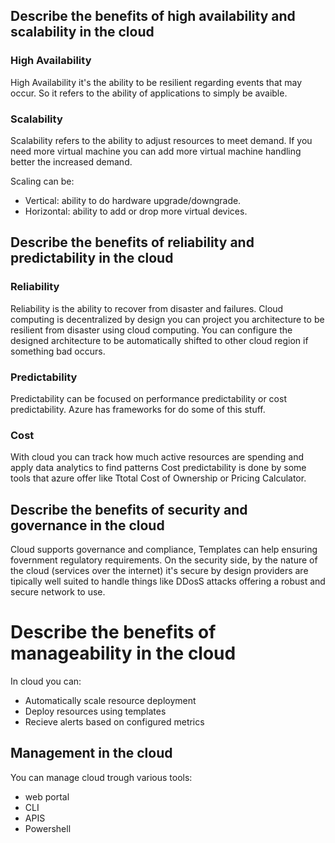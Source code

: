 
## Describe the benefits of high availability and scalability in the cloud

### High Availability

High Availability it's the ability to be resilient regarding events that may occur.
So it refers to the ability of applications to simply be avaible.

### Scalability
Scalability refers to the ability to adjust resources to meet demand.
If you need more virtual machine you can add more virtual machine handling better the increased demand.

Scaling can be:
- Vertical: ability to do hardware upgrade/downgrade.
- Horizontal: ability to add or drop more virtual devices.

## Describe the benefits of reliability and predictability in the cloud

### Reliability
Reliability is the ability to recover from disaster and failures.
Cloud computing is decentralized by design you can project you architecture to be resilient from disaster using cloud computing.
You can configure the designed architecture to be automatically shifted to other cloud region if something bad occurs.

### Predictability
Predictability can be focused on performance predictability or cost predictability.
Azure  has frameworks for do some of this stuff.

### Cost
With cloud you can track how much active resources are spending and apply data analytics to find patterns
Cost predictability is done by some tools that azure offer like Ttotal Cost of Ownership or Pricing Calculator.


## Describe the benefits of security and governance in the cloud
Cloud supports governance and compliance,
Templates can help ensuring fovernment regulatory requirements.
On the security side, by the nature of the cloud (services over the internet) it's secure by design providers are tipically well suited to handle things like DDosS attacks offering a robust and secure network to use.

# Describe the benefits of manageability in the cloud

In cloud you can:
- Automatically scale resource deployment
- Deploy resources using templates
- Recieve alerts based on configured metrics

## Management in the cloud

You can manage cloud trough various tools:
- web portal
- CLI
- APIS
- Powershell
